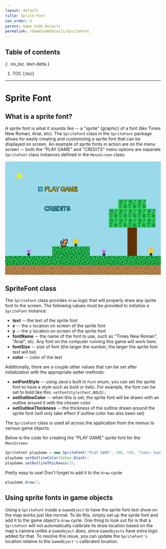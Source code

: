 ```yaml
---
layout: default
title: Sprite Font
nav_order: 3
parent: Game Code Details
permalink: /GameCodeDetails/SpriteFont
---
```


## Table of contents
{: .no_toc .text-delta }

1. TOC
{:toc}

---

# Sprite Font

## What is a sprite font?

A sprite font is what it sounds like -- a "sprite" (graphic) of a font (like Times New Roman, Arial, etc). 
The `SpriteFont` class in the `SpriteFont` package allows for easily creating and customizing a sprite font that can be displayed on screen. 
An example of sprite fonts in action are on the menu screen -- both the "PLAY GAME" and "CREDITS" menu options are separate `SpriteFont` class instances defined in the `MenuScreen` class:

![menu-screen.png](../../assets/images/menu-screen.png)

## SpriteFont class

The `SpriteFont` class provides `draw` logic that will properly draw any sprite font to the screen.
The following values must be provided to initialize a `SpriteFont` instance:

- **text** -- the text of the sprite font
- **x** -- the x location on screen of the sprite font
- **y** -- the y location on screen of the sprite font
- **fontName** -- the name of the font to use, such as "Times New Roman", "Arial", etc. Any font on the computer running this game will work here.
- **fontSize** -- size of font (the larger the number, the larger the sprite font text will be)
- **color** -- color of the text

Additionally, there are a couple other values that can be set after initialization with the appropriate setter methods:

- **setFontStyle** -- using Java's built in `Font` enum, you can set the sprite font to have a style such as bold or italic. For example, the font can be set to bold like this: `setFontStyle(Font.BOLD);` 
- **setOutlineColor** -- when this is set, the sprite font will be drawn with an outline around it with the chosen color
- **setOutlineThickness** -- the thickness of the outline drawn around the sprite font (will only take effect if outline color has also been set)

The `SpriteFont` class is used all across the application from the menus to various game objects.

Below is the code for creating the "PLAY GAME" sprite font for the `MenuScreen`:

```java
SpriteFont playGame = new SpriteFont("PLAY GAME", 200, 150, "Comic Sans", 30, new Color(49, 207, 240));
playGame.setOutlineColor(Color.black);
playGame.setOutlineThickness(3);
```

Pretty easy to use! Don't forget to add it to the `draw` cycle:

```java
playGame.draw();
```

## Using sprite fonts in game objects

Using a `SpriteFont` inside a `GameObject` to have the sprite font text show on the map works just like normal. 
To do this, simply set up the sprite font and add it to the game object's `draw` cycle. 
One thing to look out for is that a `SpriteFont` will not automatically calibrate its draw location based on the map's camera unlike a `GameObject` does, since `GameObjects` have extra logic added for that. 
To resolve this issue, you can update the `SpriteFont's` location relative to the `GameObject's` calibrated location. 
